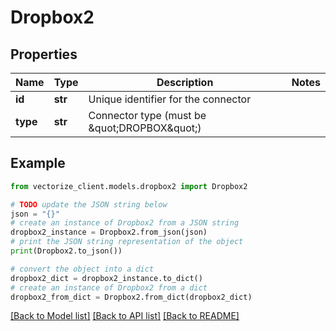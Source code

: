 # Dropbox2


## Properties

Name | Type | Description | Notes
------------ | ------------- | ------------- | -------------
**id** | **str** | Unique identifier for the connector | 
**type** | **str** | Connector type (must be \&quot;DROPBOX\&quot;) | 

## Example

```python
from vectorize_client.models.dropbox2 import Dropbox2

# TODO update the JSON string below
json = "{}"
# create an instance of Dropbox2 from a JSON string
dropbox2_instance = Dropbox2.from_json(json)
# print the JSON string representation of the object
print(Dropbox2.to_json())

# convert the object into a dict
dropbox2_dict = dropbox2_instance.to_dict()
# create an instance of Dropbox2 from a dict
dropbox2_from_dict = Dropbox2.from_dict(dropbox2_dict)
```
[[Back to Model list]](../README.md#documentation-for-models) [[Back to API list]](../README.md#documentation-for-api-endpoints) [[Back to README]](../README.md)


